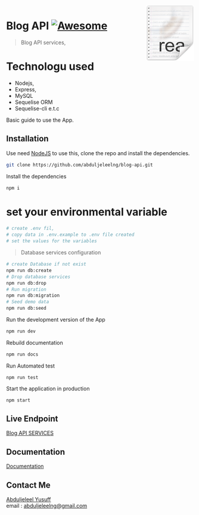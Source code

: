 
<img src="icon.png" align="right" />

# Blog API [![Awesome](https://cdn.rawgit.com/sindresorhus/awesome/d7305f38d29fed78fa85652e3a63e154dd8e8829/media/badge.svg)](https://github.com/abduljeleelng/blog-api#readme)
> Blog API services, 
# Technologu used
*  Nodejs, 
* Express, 
* MySQL 
* Sequelise ORM 
* Sequelise-cli e.t.c

Basic guide to use the App.

## Installation

Use need [NodeJS](https://nodejs.org/) to use this, clone the repo and install the dependencies.
```bash
git clone https://github.com/abduljeleelng/blog-api.git
```
Install the dependencies 

```bash
npm i
```
# set your environmental variable 
```bash
# create .env fil, 
# copy data in .env.example to .env file created
# set the values for the variables
```
> Database services configuration 
```bash
# create Database if not exist 
npm run db:create
# Drop database services 
npm run db:drop
# Run migration 
npm run db:migration 
# Seed demo data 
npm run db:seed
```

Run the development version of the App 

```bash
npm run dev
```

Rebuild documentation

```bash
npm run docs
```

Run Automated test 

```
npm run test
```

Start the application in production

```bash
npm start
```

## Live Endpoint 
[Blog API SERVICES](https://abduljeleelng-blog-api.herokuapp.com/)

## Documentation
[Documentation](https://abduljeleelng-blog-api.herokuapp.com/)


## Contact Me
[Abduljeleel Yusuff](mailto:abduljeleelng@gmail.com) <br />
email : abduljeleelng@gmail.com